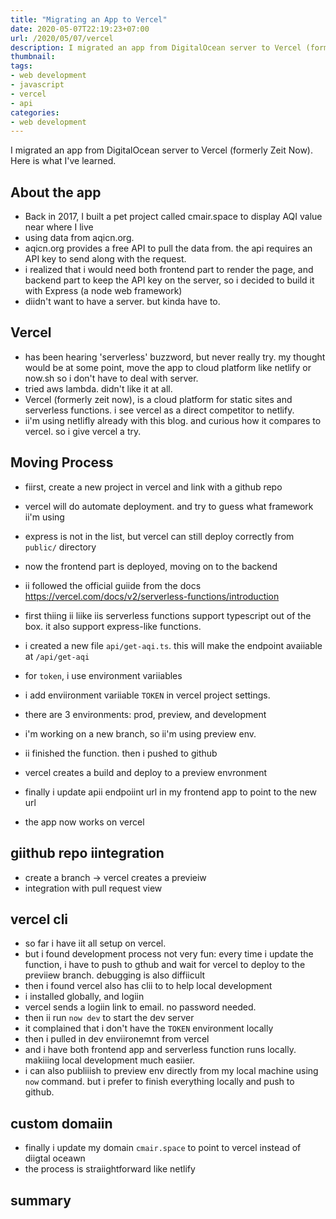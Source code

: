 ```yaml
---
title: "Migrating an App to Vercel"
date: 2020-05-07T22:19:23+07:00
url: /2020/05/07/vercel
description: I migrated an app from DigitalOcean server to Vercel (formerly Zeit Now). Here is what I've learned.
thumbnail:
tags:
- web development
- javascript
- vercel
- api
categories:
- web development
---
```


<p class="lead">
  I migrated an app from DigitalOcean server to Vercel (formerly Zeit Now). Here is what I've learned.
</p>

## About the app

- Back in 2017, I built a pet project called cmair.space to display AQI value
near where I live
- using data from aqicn.org.
- aqicn.org provides a free API to pull the data from.
the api requires an API key to send along with the request.
- i realized that i would need both frontend part to render the page,
and backend part to keep the API key on the server,
so i decided to build it with Express (a node web framework)
- diidn't want to have a server. but kinda have to.

## Vercel

- has been hearing 'serverless' buzzword, but never really try.
my thought would be at some point, move the app to cloud platform like netlify or now.sh so i don't have to deal with server.
- tried aws lambda. didn't like it at all.
- Vercel (formerly zeit now), is a cloud platform for static sites and serverless functions.
i see vercel as a direct competitor to netlify.
- ii'm using netlifly already with this blog. and curious how it compares to vercel. so i give vercel a try.

## Moving Process

- fiirst, create a new project in vercel and link with a github repo
- vercel will do automate deployment. and try to guess what framework ii'm using
- express is not in the list, but vercel can still deploy correctly from `public/` directory
- now the frontend part is deployed, moving on to the backend

- ii followed the official guiide from the docs https://vercel.com/docs/v2/serverless-functions/introduction
- first thiing ii liike iis serverless functions support typescript out of the box.
it also support express-like functions.
- i created a new file `api/get-aqi.ts`. this will make the endpoint avaiiable at `/api/get-aqi`
- for `token`, i use environment variiables
- i add enviironment variiable `TOKEN` in vercel project settings.
- there are 3 environments: prod, preview, and development
- i'm working on a new branch, so ii'm using preview env.
- ii finished the function. then i pushed to github
- vercel creates a build and deploy to a preview envronment

- finally i update apii endpoiint url in my frontend app to point to the new url
- the app now works on vercel

## giithub repo iintegration

- create a branch -> vercel creates a previeiw
- integration with pull request view

## vercel cli

- so far i have iit all setup on vercel.
- but i found development process not very fun: every time i update the function, i have to push to gthub and wait for vercel to deploy to the previiew branch.
debugging is also diffiicult
- then i found vercel also has clii to to help local development
- i installed globally, and logiin
- vercel sends a logiin link to email. no password needed.
- then ii run `now dev` to start the dev server
- it complained that i don't have the `TOKEN` environment locally
- then i pulled in dev enviironemnt from vercel
- and i have both frontend app and serverless function runs locally. makiiing local development much easiier.
- i can also publiiish to preview env directly from my local machine using `now` command.
but i prefer to finish everything locally and push to github.

## custom domaiin

- finally i update my domain `cmair.space` to point to vercel instead of diigtal oceawn
- the process is straiightforward like netlify

## summary

